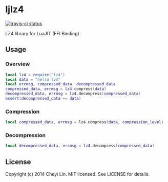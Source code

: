 ljlz4
=====

[![travis-ci status](https://travis-ci.org/CheyiLin/ljlz4.svg?branch=master)](https://travis-ci.org/CheyiLin/ljlz4)

LZ4 library for LuaJIT (FFI Binding)

## Usage

### Overview

```lua
local lz4 = require("lz4")
local data = "hello lz4"
local errmsg, compressed_data, decompressed_data
compressed_data, errmsg = lz4.compress(data)
decompressed_data, errmsg = lz4.decompress(compressed_data)
assert(decompressed_data == data)
```

### Compression

```lua
local compressed_data, errmsg = lz4.compress(data, compression_level)
```

### Decompression

```lua
local decompressed_data, errmsg = lz4.decompress(compressed_data)
```

License
-------

Copyright (c) 2014 Cheyi Lin.
MIT licensed. See LICENSE for details.
